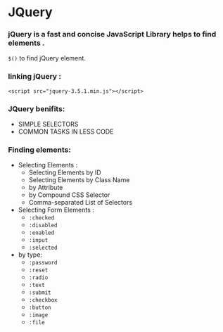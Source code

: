 # JQuery
### jQuery is a fast and concise JavaScript Library helps to find elements .
`$()` to find jQuery element.
### linking jQuery :
`<script src="jquery-3.5.1.min.js"></script>`
### JQuery benifits:
*  SIMPLE SELECTORS
* COMMON TASKS IN LESS CODE 

### Finding elements:
* Selecting Elements :
  * Selecting Elements by ID
  * Selecting Elements by Class Name
  * by Attribute
  *  by Compound CSS Selector
  * Comma-separated List of Selectors
* Selecting Form Elements :
  * `:checked`
  * `:disabled`
  * `:enabled`
  * `:input`
  * `:selected`
*  by type:
   * `:password`
   * `:reset`
   * `:radio`
   * `:text`
   * `:submit`
   * `:checkbox`
   * `:button`
   * `:image`
   * `:file`


